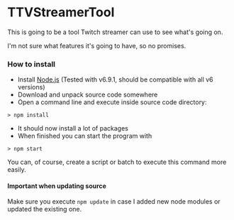 # TTVStreamerTool

This is going to be a tool Twitch streamer can use to see what's going on.

I'm not sure what features it's going to have, so no promises.

### How to install
* Install [Node.js](https://nodejs.org/) (Tested with v6.9.1, should be compatible with all v6 versions)
* Download and unpack source code somewhere
* Open a command line and execute inside source code directory:
```
> npm install
```
* It should now install a lot of packages
* When finished you can start the program with
```
> npm start
```
You can, of course, create a script or batch to execute this command more easily.

#### Important when updating source
Make sure you execute `npm update` in case I added new node modules or updated the existing one.
